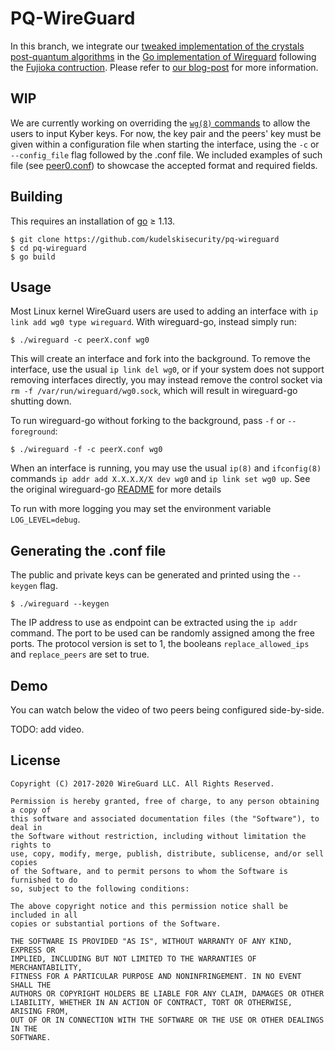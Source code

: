 # PQ-WireGuard

In this branch, we integrate our [tweaked implementation of the crystals post-quantum algorithms](https://github.com/kudelskisecurity/crystals-go/tree/tweakedKyber) in the [Go implementation of Wireguard](https://github.com/WireGuard/wireguard-go) following the [Fujioka contruction](https://link.springer.com/chapter/10.1007/978-3-642-30057-8_28).
Please refer to [our blog-post](https://wordpress.com/post/research.kudelskisecurity.com/15437) for more information.

## WIP

We are currently working on overriding the [`wg(8)` commands](https://git.zx2c4.com/wireguard-tools/about/src/man/wg.8) to allow the users to input Kyber keys.
For now, the key pair and the peers' key must be given within a configuration file when starting the interface, using the `-c` or `--config_file` flag followed by the .conf file. We included examples of such file (see [peer0.conf](https://github.com/kudelskisecurity/pq-wireguard/blob/tweakedKyber/peer0.conf)) to showcase the accepted format and required fields.

## Building

This requires an installation of [go](https://golang.org) ≥ 1.13.

```
$ git clone https://github.com/kudelskisecurity/pq-wireguard
$ cd pq-wireguard
$ go build
```

## Usage

Most Linux kernel WireGuard users are used to adding an interface with `ip link add wg0 type wireguard`. With wireguard-go, instead simply run:

```
$ ./wireguard -c peerX.conf wg0
```

This will create an interface and fork into the background. To remove the interface, use the usual `ip link del wg0`, or if your system does not support removing interfaces directly, you may instead remove the control socket via `rm -f /var/run/wireguard/wg0.sock`, which will result in wireguard-go shutting down.

To run wireguard-go without forking to the background, pass `-f` or `--foreground`:

```
$ ./wireguard -f -c peerX.conf wg0
```

When an interface is running, you may use the usual `ip(8)` and `ifconfig(8)` commands `ip addr add X.X.X.X/X dev wg0` and `ip link set wg0 up`.
See the original wireguard-go [README](https://git.zx2c4.com/wireguard-go/REAMDE.md) for more details

To run with more logging you may set the environment variable `LOG_LEVEL=debug`.

## Generating the .conf file

The public and private keys can be generated and printed using the `--keygen` flag.
```
$ ./wireguard --keygen
```

The IP address to use as endpoint can be extracted using the `ip addr` command.
The port to be used can be randomly assigned among the free ports.
The protocol version is set to 1, the booleans `replace_allowed_ips` and `replace_peers` are set to true.

## Demo

You can watch below the video of two peers being configured side-by-side.

TODO: add video.

## License

    Copyright (C) 2017-2020 WireGuard LLC. All Rights Reserved.

    Permission is hereby granted, free of charge, to any person obtaining a copy of
    this software and associated documentation files (the "Software"), to deal in
    the Software without restriction, including without limitation the rights to
    use, copy, modify, merge, publish, distribute, sublicense, and/or sell copies
    of the Software, and to permit persons to whom the Software is furnished to do
    so, subject to the following conditions:

    The above copyright notice and this permission notice shall be included in all
    copies or substantial portions of the Software.

    THE SOFTWARE IS PROVIDED "AS IS", WITHOUT WARRANTY OF ANY KIND, EXPRESS OR
    IMPLIED, INCLUDING BUT NOT LIMITED TO THE WARRANTIES OF MERCHANTABILITY,
    FITNESS FOR A PARTICULAR PURPOSE AND NONINFRINGEMENT. IN NO EVENT SHALL THE
    AUTHORS OR COPYRIGHT HOLDERS BE LIABLE FOR ANY CLAIM, DAMAGES OR OTHER
    LIABILITY, WHETHER IN AN ACTION OF CONTRACT, TORT OR OTHERWISE, ARISING FROM,
    OUT OF OR IN CONNECTION WITH THE SOFTWARE OR THE USE OR OTHER DEALINGS IN THE
    SOFTWARE.
